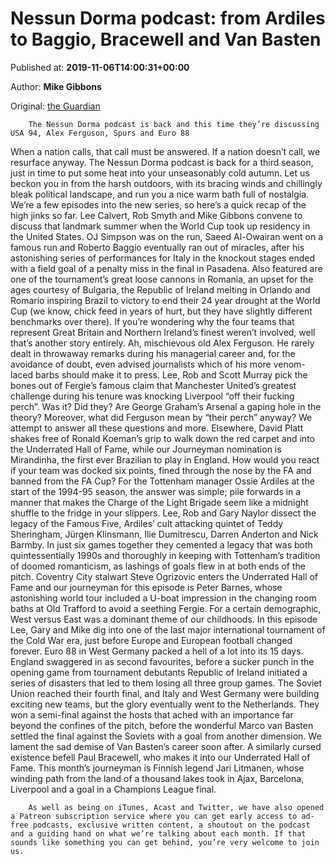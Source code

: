 
# Nessun Dorma podcast: from Ardiles to Baggio, Bracewell and Van Basten

Published at: **2019-11-06T14:00:31+00:00**

Author: **Mike Gibbons**

Original: [the Guardian](https://www.theguardian.com/football/2019/nov/06/nessun-dorma-podcast-ardiles-baggio-bracewell-van-basten)


        The Nessun Dorma podcast is back and this time they’re discussing USA 94, Alex Ferguson, Spurs and Euro 88
      
When a nation calls, that call must be answered. If a nation doesn’t call, we resurface anyway. The Nessun Dorma podcast is back for a third season, just in time to put some heat into your unseasonably cold autumn. Let us beckon you in from the harsh outdoors, with its bracing winds and chillingly bleak political landscape, and run you a nice warm bath full of nostalgia. We’re a few episodes into the new series, so here’s a quick recap of the high jinks so far.
Lee Calvert, Rob Smyth and Mike Gibbons convene to discuss that landmark summer when the World Cup took up residency in the United States. OJ Simpson was on the run, Saeed Al-Owairan went on a famous run and Roberto Baggio eventually ran out of miracles, after his astonishing series of performances for Italy in the knockout stages ended with a field goal of a penalty miss in the final in Pasadena.
Also featured are one of the tournament’s great loose cannons in Romania, an upset for the ages courtesy of Bulgaria, the Republic of Ireland melting in Orlando and Romario inspiring Brazil to victory to end their 24 year drought at the World Cup (we know, chick feed in years of hurt, but they have slightly different benchmarks over there). If you’re wondering why the four teams that represent Great Britain and Northern Ireland’s finest weren’t involved, well that’s another story entirely.
Ah, mischievous old Alex Ferguson. He rarely dealt in throwaway remarks during his managerial career and, for the avoidance of doubt, even advised journalists which of his more venom-laced barbs should make it to press. Lee, Rob and Scott Murray pick the bones out of Fergie’s famous claim that Manchester United’s greatest challenge during his tenure was knocking Liverpool “off their fucking perch”.
Was it? Did they? Are George Graham’s Arsenal a gaping hole in the theory? Moreover, what did Ferguson mean by “their perch” anyway? We attempt to answer all these questions and more.
Elsewhere, David Platt shakes free of Ronald Koeman’s grip to walk down the red carpet and into the Underrated Hall of Fame, while our Journeyman nomination is Mirandinha, the first ever Brazilian to play in England.
How would you react if your team was docked six points, fined through the nose by the FA and banned from the FA Cup? For the Tottenham manager Ossie Ardiles at the start of the 1994-95 season, the answer was simple; pile forwards in a manner that makes the Charge of the Light Brigade seem like a midnight shuffle to the fridge in your slippers.
Lee, Rob and Gary Naylor dissect the legacy of the Famous Five, Ardiles’ cult attacking quintet of Teddy Sheringham, Jürgen Klinsmann, Ilie Dumitrescu, Darren Anderton and Nick Barmby. In just six games together they cemented a legacy that was both quintessentially 1990s and thoroughly in keeping with Tottenham’s tradition of doomed romanticism, as lashings of goals flew in at both ends of the pitch.
Coventry City stalwart Steve Ogrizovic enters the Underrated Hall of Fame and our journeyman for this episode is Peter Barnes, whose astonishing world tour included a U-boat impression in the changing room baths at Old Trafford to avoid a seething Fergie.
For a certain demographic, West versus East was a dominant theme of our childhoods. In this episode Lee, Gary and Mike dig into one of the last major international tournament of the Cold War era, just before Europe and European football changed forever.
Euro 88 in West Germany packed a hell of a lot into its 15 days. England swaggered in as second favourites, before a sucker punch in the opening game from tournament debutants Republic of Ireland initiated a series of disasters that led to them losing all three group games. The Soviet Union reached their fourth final, and Italy and West Germany were building exciting new teams, but the glory eventually went to the Netherlands. They won a semi-final against the hosts that ached with an importance far beyond the confines of the pitch, before the wonderful Marco van Basten settled the final against the Soviets with a goal from another dimension.
We lament the sad demise of Van Basten’s career soon after. A similarly cursed existence befell Paul Bracewell, who makes it into our Underrated Hall of Fame. This month’s journeyman is Finnish legend Jari Litmanen, whose winding path from the land of a thousand lakes took in Ajax, Barcelona, Liverpool and a goal in a Champions League final.

        As well as being on iTunes, Acast and Twitter, we have also opened a Patreon subscription service where you can get early access to ad-free podcasts, exclusive written content, a shoutout on the podcast and a guiding hand on what we’re talking about each month. If that sounds like something you can get behind, you’re very welcome to join us.
      
